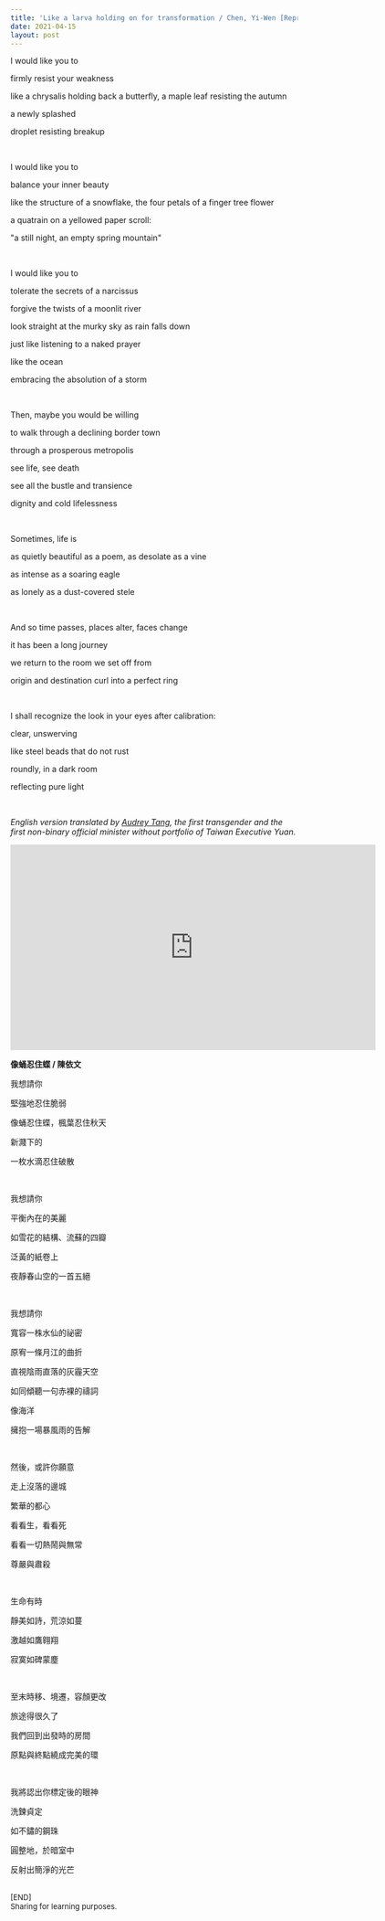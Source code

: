 ```yaml
---
title: 'Like a larva holding on for transformation / Chen, Yi-Wen [Reproduced]'
date: 2021-04-15
layout: post
---
```


I would like you to

firmly resist your weakness

like a chrysalis holding back a butterfly, a maple leaf resisting the autumn

a newly splashed

droplet resisting breakup  

<br/>

I would like you to

balance your inner beauty

like the structure of a snowflake, the four petals of a finger tree flower

a quatrain on a yellowed paper scroll:

"a still night, an empty spring mountain"  

<br/>

I would like you to

tolerate the secrets of a narcissus

forgive the twists of a moonlit river

look straight at the murky sky as rain falls down

just like listening to a naked prayer

like the ocean

embracing the absolution of a storm  

<br/>

Then, maybe you would be willing

to walk through a declining border town

through a prosperous metropolis

see life, see death

see all the bustle and transience

dignity and cold lifelessness  

<br/>

Sometimes, life is

as quietly beautiful as a poem, as desolate as a vine

as intense as a soaring eagle

as lonely as a dust-covered stele  

<br/>

And so time passes, places alter, faces change

it has been a long journey

we return to the room we set off from

origin and destination curl into a perfect ring  

<br/>

I shall recognize the look in your eyes after calibration:

clear, unswerving

like steel beads that do not rust

roundly, in a dark room

reflecting pure light  

<br/>

*English version translated by [Audrey Tang](https://en.wikipedia.org/wiki/Audrey_Tang), the first transgender and the first non-binary official minister without portfolio of Taiwan Executive Yuan.*

<iframe allowfullscreen="" frameborder="0" height="360" src="https://www.youtube.com/embed/qATkXwppWAw?start=1877" width="640"></iframe>

<br/>

**像蛹忍住蝶 / 陳依文**

我想請你

堅強地忍住脆弱

像蛹忍住蝶，楓葉忍住秋天

新濺下的

一枚水滴忍住破散  

<br/>

我想請你

平衡內在的美麗

如雪花的結構、流蘇的四瓣

泛黃的紙卷上

夜靜春山空的一首五絕  

<br/>

我想請你

寬容一株水仙的祕密

原宥一條月江的曲折

直視陰雨直落的灰霾天空

如同傾聽一句赤裸的禱詞

像海洋

擁抱一場暴風雨的告解  

<br/>

然後，或許你願意

走上沒落的邊城

繁華的都心

看看生，看看死

看看一切熱鬧與無常

尊嚴與肅殺  

<br/>

生命有時

靜美如詩，荒涼如蔓

激越如鷹翱翔

寂寞如碑蒙塵  

<br/>

至末時移、境遷，容顏更改

旅途得很久了

我們回到出發時的房間

原點與終點繞成完美的環  

<br/>

我將認出你標定後的眼神

洗鍊貞定

如不鏽的鋼珠

圓整地，於暗室中

反射出簡淨的光芒

<br>
<font size="2">
[END]
<br>
Sharing for learning purposes.
</font>
